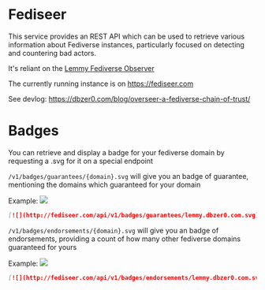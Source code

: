 # Fediseer

This service provides an REST API which can be used to retrieve various information about Fediverse instances, particularly focused on detecting and countering bad actors.

It's reliant on the [Lemmy Fediverse Observer](https://lemmy.fediverse.observer/)

The currently running instance is on https://fediseer.com

See devlog: https://dbzer0.com/blog/overseer-a-fediverse-chain-of-trust/

# Badges

You can retrieve and display a badge for your fediverse domain by requesting a .svg for it on a special endpoint

`/v1/badges/guarantees/{domain}.svg` will give you an badge of guarantee, mentioning the domains which guaranteed for your domain

Example: [![](http://fediseer.com/api/v1/badges/guarantees/lemmy.dbzer0.com.svg)](https://fediseer.com/api/v1/whitelist/lemmy.dbzer0.com)

 ```markdown
 [![](http://fediseer.com/api/v1/badges/guarantees/lemmy.dbzer0.com.svg)](https://fediseer.com/api/v1/whitelist/lemmy.dbzer0.com)`
 ```

`/v1/badges/endorsements/{domain}.svg` will give you an badge of endorsements, providing a count of how many other fediverse domains guaranteed for yours

Example: [![](http://fediseer.com/api/v1/badges/endorsements/lemmy.dbzer0.com.svg)](https://fediseer.com/api/v1/endorsements/lemmy.dbzer0.com)

 ```markdown
 [![](http://fediseer.com/api/v1/badges/endorsements/lemmy.dbzer0.com.svg)](https://fediseer.com/api/v1/endorsements/lemmy.dbzer0.com)`
```